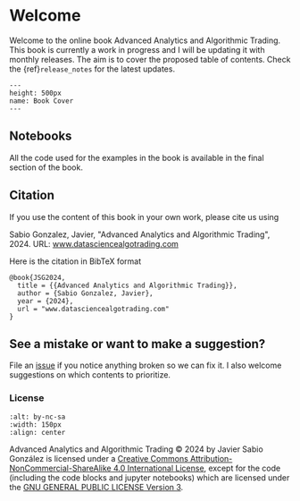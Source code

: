 # Welcome

Welcome to the online book Advanced Analytics and Algorithmic Trading. This book is currently a work in progress and I will be updating it with monthly releases. The aim is to cover the proposed table of contents. Check the {ref}`release_notes` for the latest updates.

```{figure} img/cover.jpg
---
height: 500px
name: Book Cover
---
```

## Notebooks

All the code used for the examples in the book is available in the final section of the book. 

## Citation

If you use the content of this book in your own work, please cite us using

Sabio Gonzalez, Javier, "Advanced Analytics and Algorithmic Trading", 2024. URL: www.datasciencealgotrading.com

Here is the citation in BibTeX format

```
@book{JSG2024,
  title = {{Advanced Analytics and Algorithmic Trading}},
  author = {Sabio Gonzalez, Javier},
  year = {2024},
  url = "www.datasciencealgotrading.com"
}
```

## See a mistake or want to make a suggestion? 
File an [issue](https://github.com/xaviweise/aaat/issues) if you notice anything broken so we can fix it. I also welcome suggestions on which contents to prioritize.


### License
```{image} https://mirrors.creativecommons.org/presskit/buttons/88x31/png/by-nc-sa.png
:alt: by-nc-sa
:width: 150px
:align: center
```

Advanced Analytics and Algorithmic Trading © 2024 by Javier Sabio González is licensed under a [Creative Commons Attribution-NonCommercial-ShareAlike 4.0 International License](http://creativecommons.org/licenses/by-nc-sa/4.0/), except for the code (including the code blocks and jupyter notebooks) which are licensed under the [GNU GENERAL PUBLIC LICENSE Version 3](https://github.com/xaviweise/aaat/blob/main/LICENSE).